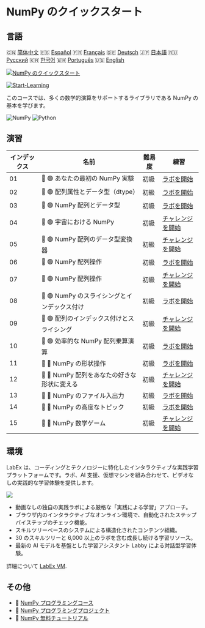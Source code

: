 # NumPy のクイックスタート

## 言語

🇨🇳 [简体中文](README_zh.md) 🇪🇸 [Español](README_es.md) 🇫🇷 [Français](README_fr.md) 🇩🇪 [Deutsch](README_de.md) 🇯🇵 [日本語](README_ja.md) 🇷🇺 [Русский](README_ru.md) 🇰🇷 [한국어](README_ko.md) 🇧🇷 [Português](README_pt.md) 🇺🇸 [English](README.md) 

[![NumPy のクイックスタート](https://cover-creator.labex.io/quick-start-with-numpy.png?lang=ja)](https://labex.io/ja/courses/quick-start-with-numpy)

[![Start-Learning](https://img.shields.io/badge/Start-Learning-whitesmoke?style=for-the-badge)](https://labex.io/ja/courses/quick-start-with-numpy)

このコースでは、多くの数学的演算をサポートするライブラリである NumPy の基本を学びます。

![NumPy](https://img.shields.io/badge/NumPy-whitesmoke?style=for-the-badge&logo=numpy)
![Python](https://img.shields.io/badge/Python-whitesmoke?style=for-the-badge&logo=python)


## 演習

|   インデックス | 名前                                         | 難易度   | 練習                                                                                                                               |
|----------------|----------------------------------------------|----------|------------------------------------------------------------------------------------------------------------------------------------|
|             01 | 📖 🟢 あなたの最初の NumPy 実験              | 初級     | <a target='_blank' href='https://labex.io/ja/tutorials/numpy-your-first-numpy-lab-92735'>ラボを開始</a>                            |
|             02 | 📖 🟢 配列属性とデータ型（dtype）            | 初級     | <a target='_blank' href='https://labex.io/ja/tutorials/python-array-attributes-and-dtype-8027'>ラボを開始</a>                      |
|             03 | 📖 🟢 NumPy 配列とデータ型                   | 初級     | <a target='_blank' href='https://labex.io/ja/tutorials/python-numpy-arrays-and-data-types-4996'>ラボを開始</a>                     |
|             04 | 🎯 🟢 宇宙における NumPy                     | 初級     | <a target='_blank' href='https://labex.io/ja/labs/python-numpy-in-space-33961'>チャレンジを開始</a>                                |
|             05 | 🎯 🟢 NumPy 配列のデータ型変換器             | 初級     | <a target='_blank' href='https://labex.io/ja/labs/python-numpy-array-datatype-converter-9187'>チャレンジを開始</a>                 |
|             06 | 📖 🟢 NumPy 配列操作                         | 初級     | <a target='_blank' href='https://labex.io/ja/tutorials/numpy-numpy-array-operations-1403'>ラボを開始</a>                           |
|             07 | 🎯 🟢 NumPy 配列操作                         | 初級     | <a target='_blank' href='https://labex.io/ja/labs/numpy-numpy-array-operation-8708'>チャレンジを開始</a>                           |
|             08 | 📖 🟢 NumPy のスライシングとインデックス付け | 初級     | <a target='_blank' href='https://labex.io/ja/tutorials/python-numpy-slicing-and-indexing-352'>ラボを開始</a>                       |
|             09 | 🎯 🟢 配列のインデックス付けとスライシング   | 初級     | <a target='_blank' href='https://labex.io/ja/labs/python-array-indexing-and-slicing-38504'>チャレンジを開始</a>                    |
|             10 | 📖 🟢 効率的な NumPy 配列乗算演算            | 初級     | <a target='_blank' href='https://labex.io/ja/tutorials/python-efficient-numpy-array-multiplication-operations-5007'>ラボを開始</a> |
|             11 | 📖 🔵 NumPy の形状操作                       | 初級     | <a target='_blank' href='https://labex.io/ja/tutorials/numpy-numpy-shape-manipulation-214'>ラボを開始</a>                          |
|             12 | 🎯 🔵 NumPy 配列をあなたの好きな形状に変える | 初級     | <a target='_blank' href='https://labex.io/ja/labs/python-make-numpy-array-your-shape-8687'>チャレンジを開始</a>                    |
|             13 | 📖 🔵 NumPy のファイル入出力                 | 初級     | <a target='_blank' href='https://labex.io/ja/tutorials/python-numpy-file-io-127'>ラボを開始</a>                                    |
|             14 | 📖 🔵 NumPy の高度なトピック                 | 初級     | <a target='_blank' href='https://labex.io/ja/tutorials/python-numpy-advanced-topics-11'>ラボを開始</a>                             |
|             15 | 🎯 🔵 NumPy 数学ゲーム                       | 初級     | <a target='_blank' href='https://labex.io/ja/labs/python-numpy-math-games-10'>チャレンジを開始</a>                                 |

## 環境

LabEx は、コーディングとテクノロジーに特化したインタラクティブな実践学習プラットフォームです。ラボ、AI 支援、仮想マシンを組み合わせて、ビデオなしの実践的な学習体験を提供します。

![](https://tutorial-screenshot.getvm.io/images/vm-1725247253.png)

- 動画なしの独自の実践ラボによる厳格な「実践による学習」アプローチ。
- ブラウザ内のインタラクティブなオンライン環境で、自動化されたステップバイステップのチェック機能。
- スキルツリーベースのシステムによる構造化されたコンテンツ組織。
- 30 のスキルツリーと 6,000 以上のラボを含む成長し続ける学習リソース。
- 最新の AI モデルを基盤とした学習アシスタント Labby による対話型学習体験。

詳細について [LabEx VM](https://support.labex.io/using-labex/virtual-machine).

## その他

- 🔗 [NumPy プログラミングコース](https://github.com/labex-labs/awesome-programming-courses)
- 🔗 [NumPy プログラミングプロジェクト](https://github.com/labex-labs/awesome-programming-projects)
- 🔗 [NumPy 無料チュートリアル](https://github.com/labex-labs/numpy-free-tutorials)

